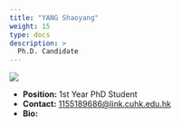 ```yaml
---
title: "YANG Shaoyang"
weight: 15
type: docs
description: >
  Ph.D. Candidate
---
```


<div class="member-photo-frame wk-desk-4 wk-ipadp-4 wk-mobile-12 wk-tab-12">
    <div class=".member-photo-image">
     <img src="/images/members/YANG-Shaoyang.jpg">
    </div>
</div>

 - **Position:** 1st Year PhD Student
 - **Contact:** [1155189686@link.cuhk.edu.hk](1155189686@link.cuhk.edu.hk)
 - **Bio:** 